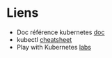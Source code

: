 # Liens

- Doc référence kubernetes [doc](https://kubernetes.io/docs/reference/)
- kubectl [cheatsheet](https://kubernetes.io/docs/reference/kubectl/cheatsheet/)
- Play with Kubernetes [labs](https://labs.play-with-k8s.com)

